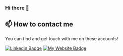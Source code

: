 ### Hi there 👋
## 📫 How to contact me

You can find and get touch with me on these accounts!

[![Linkedin Badge](https://img.shields.io/badge/Nishchay%20Verma-follow%20on%20linkedin-blue?style=for-the-badge&logo=linkedin)](https://www.linkedin.com/in/nishchay-verma-896224126/)
[![My Website Badge](https://img.shields.io/badge/nishchay7pixels-see%20my%20website-blue?style=for-the-badge&logo=minutemailer)](https://nishchay7pixels.github.io)
